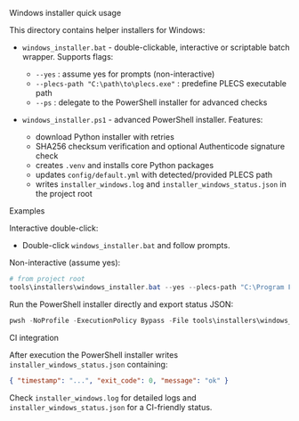 Windows installer quick usage

This directory contains helper installers for Windows:

- `windows_installer.bat` - double-clickable, interactive or scriptable batch wrapper. Supports flags:
  - `--yes` : assume yes for prompts (non-interactive)
  - `--plecs-path "C:\path\to\plecs.exe"` : predefine PLECS executable path
  - `--ps` : delegate to the PowerShell installer for advanced checks

- `windows_installer.ps1` - advanced PowerShell installer. Features:
  - download Python installer with retries
  - SHA256 checksum verification and optional Authenticode signature check
  - creates `.venv` and installs core Python packages
  - updates `config/default.yml` with detected/provided PLECS path
  - writes `installer_windows.log` and `installer_windows_status.json` in the project root

Examples

Interactive double-click:
- Double-click `windows_installer.bat` and follow prompts.

Non-interactive (assume yes):
```powershell
# from project root
tools\installers\windows_installer.bat --yes --plecs-path "C:\Program Files\Plexim\PLECS 4.7 (64 bit)\plecs.exe"
```

Run the PowerShell installer directly and export status JSON:
```powershell
pwsh -NoProfile -ExecutionPolicy Bypass -File tools\installers\windows_installer.ps1 -Yes -PlecsPath "C:\Program Files\Plexim\PLECS 4.7 (64 bit)\plecs.exe" -PythonUrl "https://www.python.org/ftp/python/3.10.12/python-3.10.12-amd64.exe" -Checksum <sha256>
```

CI integration

After execution the PowerShell installer writes `installer_windows_status.json` containing:
```json
{ "timestamp": "...", "exit_code": 0, "message": "ok" }
```

Check `installer_windows.log` for detailed logs and `installer_windows_status.json` for a CI-friendly status.
